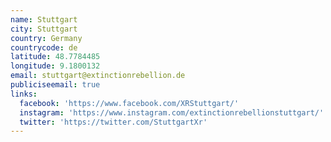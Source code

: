 ```yaml
---
name: Stuttgart
city: Stuttgart
country: Germany
countrycode: de
latitude: 48.7784485
longitude: 9.1800132
email: stuttgart@extinctionrebellion.de
publiciseemail: true
links:
  facebook: 'https://www.facebook.com/XRStuttgart/'
  instagram: 'https://www.instagram.com/extinctionrebellionstuttgart/'
  twitter: 'https://twitter.com/StuttgartXr'
---
```



